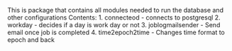 This is package that contains all modules needed to run
the database and other configurations
Contents:
    1. connecteod - connects to postgresql
    2.  workday - decides if a day is work day or not
    3. joblogmailsender - Send email once job is completed
    4. time2epoch2time - Changes time format to epoch and back
